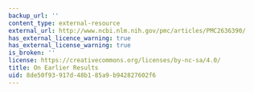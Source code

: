 ```yaml
---
backup_url: ''
content_type: external-resource
external_url: http://www.ncbi.nlm.nih.gov/pmc/articles/PMC2636390/
has_external_licence_warning: true
has_external_license_warning: true
is_broken: ''
license: https://creativecommons.org/licenses/by-nc-sa/4.0/
title: On Earlier Results
uid: 8de50f93-917d-48b1-85a9-b942827602f6
---
```

